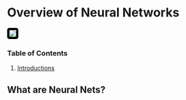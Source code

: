 # Overview of Neural Networks

<a href='https://en.wikipedia.org/wiki/Artificial_neural_network'><img src='https://thumbs.gfycat.com/TartEsteemedIrishdraughthorse-size_restricted.gif' style='border: 5px solid black; border-radius: 5px;'/></a>

### Table of Contents

1. [Introductions](#intro)

## What are Neural Nets?<a id='intro'></a>
